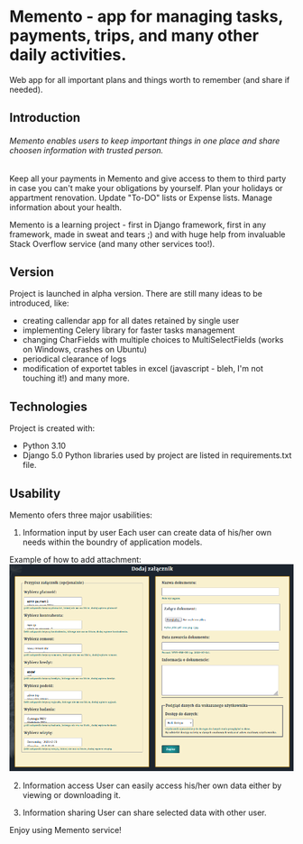
# Memento - app for managing tasks, payments, trips, and many other daily activities.
Web app for all important plans and things worth to remember (and share if needed).

## Introduction
###### Memento enables users to keep important things in one place and share choosen information with trusted person.
Keep all your payments in Memento and give access to them to third party in case you can't make your obligations by yourself.
Plan your holidays or appartment renovation. Update "To-DO" lists or Expense lists. Manage information about your health.

Memento is a learning project - first in Django framework, first in any framework, made in sweat and tears ;) and with huge help from invaluable Stack Overflow service (and many other services too!).

## Version
Project is launched in alpha version.
There are still many ideas to be introduced, like:
* creating callendar app for all dates retained by single user
* implementing Celery library for faster tasks management
* changing CharFields with multiple choices to MultiSelectFields (works on Windows, crashes on Ubuntu)
* periodical clearance of logs
* modification of exportet tables in excel (javascript - bleh, I'm not touching it!)
and many more.

## Technologies
Project is created with:
* Python 3.10
* Django 5.0
Python libraries used by project are listed in requirements.txt file.

## Usability
Memento ofers three major usabilities:
1) Information input by user
Each user can create data of his/her own needs within the boundry of application models.

Example of how to add attachment:
![Alt text](image-1.png)

2) Information access
User can easily access his/her own data either by viewing or downloading it.

3) Information sharing
User can share selected data with other user.


Enjoy using Memento service!